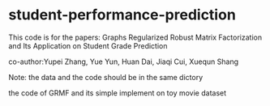 # student-performance-prediction
This code is for the papers:
Graphs Regularized Robust Matrix Factorization and Its Application on Student Grade Prediction

co-author:Yupei Zhang, Yue Yun, Huan Dai, Jiaqi Cui, Xuequn Shang

Note: the data and the code should be in the same dictory

the code of GRMF and its simple implement on toy movie dataset
